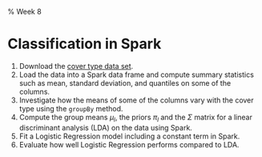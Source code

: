 % Week 8

# Classification in Spark

1. Download the [cover type data set][cov].
2. Load the data into a Spark data frame and compute summary
   statistics such as mean, standard deviation, and quantiles on some
   of the columns.
3. Investigate how the means of some of the columns vary with the
   cover type using the `groupBy` method.
4. Compute the group means $\mu_l$, the priors $\pi_l$ and the
   $\Sigma$ matrix for a linear discriminant analysis (LDA) on the
   data using Spark.
5. Fit a Logistic Regression model including a constant term in
   Spark.
6. Evaluate how well Logistic Regression performs compared to LDA.


[cov]: https://archive.ics.uci.edu/ml/datasets/Covertype
